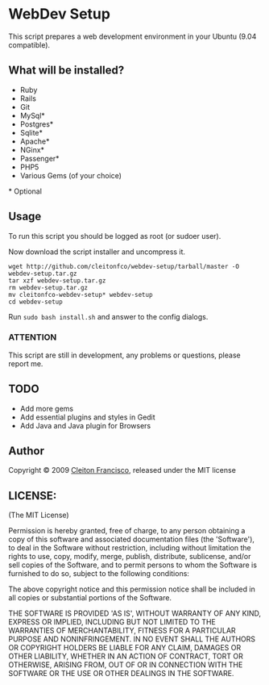 WebDev Setup
============

This script prepares a web development environment in your Ubuntu (9.04 compatible).

What will be installed?
-----------------------

* Ruby
* Rails
* Git
* MySql*
* Postgres*
* Sqlite*
* Apache*
* NGinx*
* Passenger*
* PHP5
* Various Gems (of your choice)

\* Optional

Usage
-----

To run this script you should be logged as root (or sudoer user).

Now download the script installer and uncompress it.

    wget http://github.com/cleitonfco/webdev-setup/tarball/master -O webdev-setup.tar.gz
    tar xzf webdev-setup.tar.gz
    rm webdev-setup.tar.gz
    mv cleitonfco-webdev-setup* webdev-setup
    cd webdev-setup

Run `sudo bash install.sh` and answer to the config dialogs.

### ATTENTION

This script are still in development, any problems or questions, please report me.

TODO
----

* Add more gems
* Add essential plugins and styles in Gedit
* Add Java and Java plugin for Browsers

Author
------

Copyright © 2009 [Cleiton Francisco](http://cleitonfco.com.br/ "Author's Website"), released under the MIT license

LICENSE:
--------

(The MIT License)

Permission is hereby granted, free of charge, to any person obtaining
a copy of this software and associated documentation files (the
'Software'), to deal in the Software without restriction, including
without limitation the rights to use, copy, modify, merge, publish,
distribute, sublicense, and/or sell copies of the Software, and to
permit persons to whom the Software is furnished to do so, subject to
the following conditions:

The above copyright notice and this permission notice shall be
included in all copies or substantial portions of the Software.

THE SOFTWARE IS PROVIDED 'AS IS', WITHOUT WARRANTY OF ANY KIND,
EXPRESS OR IMPLIED, INCLUDING BUT NOT LIMITED TO THE WARRANTIES OF
MERCHANTABILITY, FITNESS FOR A PARTICULAR PURPOSE AND NONINFRINGEMENT.
IN NO EVENT SHALL THE AUTHORS OR COPYRIGHT HOLDERS BE LIABLE FOR ANY
CLAIM, DAMAGES OR OTHER LIABILITY, WHETHER IN AN ACTION OF CONTRACT,
TORT OR OTHERWISE, ARISING FROM, OUT OF OR IN CONNECTION WITH THE
SOFTWARE OR THE USE OR OTHER DEALINGS IN THE SOFTWARE.
